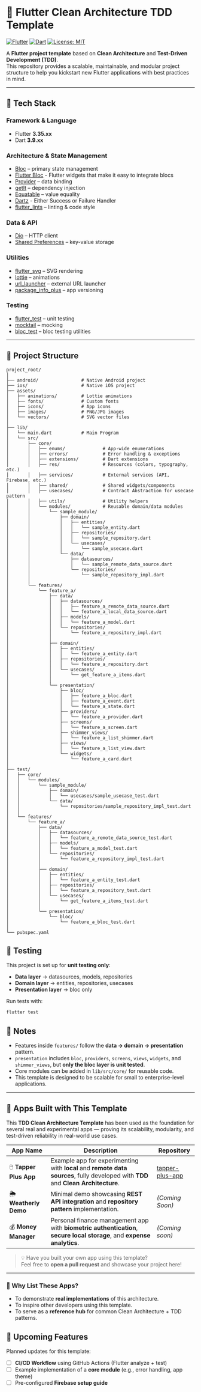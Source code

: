 # 🧩 Flutter Clean Architecture TDD Template

[![Flutter](https://img.shields.io/badge/Flutter-3.35.xx-blue?logo=flutter&logoColor=white)](https://flutter.dev)
[![Dart](https://img.shields.io/badge/Dart-3.9.xx-0175C2?logo=dart&logoColor=white)](https://dart.dev)
[![License: MIT](https://img.shields.io/badge/License-MIT-green.svg)](LICENSE)


A **Flutter project template** based on **Clean Architecture** and **Test-Driven Development (TDD)**.  
This repository provides a scalable, maintainable, and modular project structure to help you kickstart new Flutter applications with best practices in mind.

---

## 🚀 Tech Stack

### Framework & Language
- Flutter **3.35.xx**
- Dart **3.9.xx**

### Architecture & State Management
- [Bloc](https://pub.dev/packages/flutter_bloc) – primary state management
- [Flutter Bloc](https://pub.dev/packages/flutter_bloc) - Flutter widgets that make it easy to integrate blocs
- [Provider](https://pub.dev/packages/provider) – data binding
- [getIt](https://pub.dev/packages/get_it) – dependency injection
- [Equatable](https://pub.dev/packages/equatable) – value equality
- [Dartz](https://pub.dev/packages/dartz) - Either Success or Failure Handler
- [flutter_lints](https://pub.dev/packages/flutter_lints) – linting & code style

### Data & API
- [Dio](https://pub.dev/packages/dio) – HTTP client
- [Shared Preferences](https://pub.dev/packages/shared_preferences) – key-value storage

### Utilities
- [flutter_svg](https://pub.dev/packages/flutter_svg) – SVG rendering
- [lottie](https://pub.dev/packages/lottie) – animations
- [url_launcher](https://pub.dev/packages/url_launcher) – external URL launcher
- [package_info_plus](https://pub.dev/packages/package_info_plus) – app versioning

### Testing
- [flutter_test](https://api.flutter.dev/flutter/flutter_test/flutter_test-library.html) – unit testing
- [mocktail](https://pub.dev/packages/mocktail) – mocking
- [bloc_test](https://pub.dev/packages/bloc_test) – bloc testing utilities

---

## 📂 Project Structure
```text
project_root/
│
├── android/                # Native Android project
├── ios/                    # Native iOS project
├── assets/
│   ├── animations/         # Lottie animations
│   ├── fonts/              # Custom fonts
│   ├── icons/              # App icons
│   ├── images/             # PNG/JPG images
│   └── vectors/            # SVG vector files
│
├── lib/
│   └── main.dart           # Main Program
│   └── src/
│       ├── core/                   
│       │   ├── enums/              # App-wide enumerations
│       │   ├── errors/             # Error handling & exceptions
│       │   ├── extensions/         # Dart extensions
│       │   ├── res/                # Resources (colors, typography, etc.)
│       │   ├── services/           # External services (API, Firebase, etc.)
│       │   ├── shared/             # Shared widgets/components
│       │   ├── usecases/           # Contract Abstraction for usecase pattern
│       │   ├── utils/              # Utility helpers
│       │   └── modules/            # Reusable domain/data modules
│       │       └── sample_module/  
│       │           ├── domain/
│       │           │   ├── entities/
│       │           │   │   └── sample_entity.dart
│       │           │   ├── repositories/
│       │           │   │   └── sample_repository.dart
│       │           │   └── usecases/
│       │           │       └── sample_usecase.dart
│       │           └── data/
│       │               ├── datasources/
│       │               │   └── sample_remote_data_source.dart
│       │               └── repositories/
│       │                   └── sample_repository_impl.dart
│       │
│       └── features/
│           └── feature_a/
│               ├── data/
│               │   ├── datasources/
│               │   │   ├── feature_a_remote_data_source.dart
│               │   │   └── feature_a_local_data_source.dart
│               │   ├── models/
│               │   │   └── feature_a_model.dart
│               │   └── repositories/
│               │       └── feature_a_repository_impl.dart
│               │
│               ├── domain/
│               │   ├── entities/
│               │   │   └── feature_a_entity.dart
│               │   ├── repositories/
│               │   │   └── feature_a_repository.dart
│               │   └── usecases/
│               │       └── get_feature_a_items.dart
│               │
│               └── presentation/
│                   ├── bloc/
│                   │   ├── feature_a_bloc.dart
│                   │   ├── feature_a_event.dart
│                   │   └── feature_a_state.dart
│                   ├── providers/
│                   │   └── feature_a_provider.dart
│                   ├── screens/
│                   │   └── feature_a_screen.dart
│                   ├── shimmer_views/
│                   │   └── feature_a_list_shimmer.dart
│                   ├── views/
│                   │   └── feature_a_list_view.dart
│                   └── widgets/
│                       └── feature_a_card.dart
│
├── test/
│   ├── core/
│   │   └── modules/
│   │       └── sample_module/
│   │           ├── domain/
│   │           │   └── usecases/sample_usecase_test.dart
│   │           └── data/
│   │               └── repositories/sample_repository_impl_test.dart
│   │
│   └── features/
│       └── feature_a/
│           ├── data/
│           │   ├── datasources/
│           │   │   └── feature_a_remote_data_source_test.dart
│           │   ├── models/
│           │   │   └── feature_a_model_test.dart
│           │   └── repositories/
│           │       └── feature_a_repository_impl_test.dart
│           │
│           ├── domain/
│           │   ├── entities/
│           │   │   └── feature_a_entity_test.dart
│           │   ├── repositories/
│           │   │   └── feature_a_repository_test.dart
│           │   └── usecases/
│           │       └── get_feature_a_items_test.dart
│           │
│           └── presentation/
│               └── bloc/
│                   └── feature_a_bloc_test.dart
│
└── pubspec.yaml
```

## 🧪 Testing

This project is set up for **unit testing only**:  
- **Data layer** → datasources, models, repositories  
- **Domain layer** → entities, repositories, usecases  
- **Presentation layer** → bloc only

Run tests with:

```bash
flutter test
```

## 📌 Notes

- Features inside `features/` follow the **data → domain → presentation** pattern.  
- `presentation` includes `bloc`, `providers`, `screens`, `views`, `widgets`, and `shimmer_views`, but **only the bloc layer is unit tested**.  
- Core modules can be added in `lib/src/core/` for reusable code.  
- This template is designed to be scalable for small to enterprise-level applications.  

---

## 🚀 Apps Built with This Template  

This **TDD Clean Architecture Template** has been used as the foundation for several real and experimental apps — proving its scalability, modularity, and test-driven reliability in real-world use cases.

| App Name | Description | Repository                                                                                                      |
|-----------|--------------|-----------------------------------------------------------------------------------------------------------------|
| 🖱️ **Tapper Plus App** | Example app for experimenting with **local** and **remote data sources**, fully developed with **TDD** and **Clean Architecture**. | [tapper-plus-app]([https://github.com/MaeAuliya/tapper-plus-app]) |
| 🌦️ **Weatherly Demo** | Minimal demo showcasing **REST API integration** and **repository pattern** implementation. | *(Coming Soon)*                                                                                                 |
| 💰 **Money Manager** | Personal finance management app with **biometric authentication**, **secure local storage**, and **expense analytics**. | *(Coming soon)*                                                                                                 |

> 💡 Have you built your own app using this template?  
> Feel free to **open a pull request** and showcase your project here!  

---

### 🧱 Why List These Apps?  
- To demonstrate **real implementations** of this architecture.  
- To inspire other developers using this template.  
- To serve as a **reference hub** for common Clean Architecture + TDD patterns. 

## 🔮 Upcoming Features

Planned updates for this template:

- [ ] **CI/CD Workflow** using GitHub Actions (Flutter analyze + test)  
- [ ] Example implementation of a **core module** (e.g., error handling, app theme)  
- [ ] Pre-configured **Firebase setup guide**  
